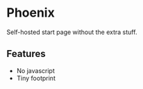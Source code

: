 # Phoenix

Self-hosted start page without the extra stuff.

## Features
- No javascript
- Tiny footprint
